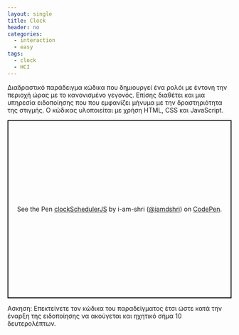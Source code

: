 ```yaml
---
layout: single
title: Clock
header: no
categories:
  - interaction
  - easy
tags:
  - clock
  - HCI
---
```


Διαδραστικό παράδειγμα κώδικα που δημιουργεί ένα ρολόι με έντονη την περιοχή ώρας με το κανονισμένο γεγονός. Επίσης διαθέτει και μια υπηρεσία ειδοποίησης που που εμφανίζει μήνυμα με την δραστηριότητα της στιγμής.  Ο κώδικας υλοποιείται με χρήση HTML, CSS και JavaScript. 

<p class="codepen" data-height="300" data-default-tab="html,result" data-slug-hash="jXGPdP" data-pen-title="clockSchedulerJS" data-user="iamdshri" style="height: 400px; box-sizing: border-box; display: flex; align-items: center; justify-content: center; border: 2px solid; margin: 1em 0; padding: 1em;">
  <span>See the Pen <a href="https://codepen.io/iamdshri/pen/jXGPdP">
  clockSchedulerJS</a> by i-am-shri (<a href="https://codepen.io/iamdshri">@iamdshri</a>)
  on <a href="https://codepen.io">CodePen</a>.</span>
</p>
<script async src="https://public.codepenassets.com/embed/index.js"></script>



Ασκηση: Επεκτείνετε τον κώδικα του παραδείγματος έτσι ώστε κατά την έναρξη της ειδοποίησης να ακούγεται και ηχητικό σήμα 10 δευτερολέπτων.

